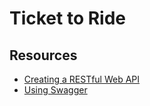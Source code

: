 # Ticket to Ride

## Resources

- [Creating a RESTful Web API](https://medium.com/@metehansenol/creating-a-restful-web-api-with-node-js-and-express-js-from-scratch-9ba6e21d58b9)
- [Using Swagger](http://www.acuriousanimal.com/2018/10/20/express-swagger-doc.html)
